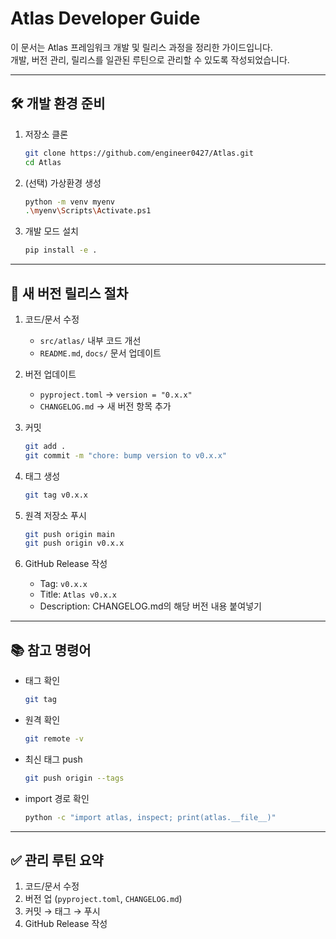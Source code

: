 # Atlas Developer Guide

이 문서는 Atlas 프레임워크 개발 및 릴리스 과정을 정리한 가이드입니다.  
개발, 버전 관리, 릴리스를 일관된 루틴으로 관리할 수 있도록 작성되었습니다.

---

## 🛠 개발 환경 준비
1. 저장소 클론
   ```bash
   git clone https://github.com/engineer0427/Atlas.git
   cd Atlas
   ```

2. (선택) 가상환경 생성
   ```bash
   python -m venv myenv
   .\myenv\Scripts\Activate.ps1
   ```

3. 개발 모드 설치
   ```bash
   pip install -e .
   ```

---

## 🚀 새 버전 릴리스 절차

1. 코드/문서 수정
   - `src/atlas/` 내부 코드 개선
   - `README.md`, `docs/` 문서 업데이트

2. 버전 업데이트
   - `pyproject.toml` → `version = "0.x.x"`
   - `CHANGELOG.md` → 새 버전 항목 추가

3. 커밋
   ```bash
   git add .
   git commit -m "chore: bump version to v0.x.x"
   ```

4. 태그 생성
   ```bash
   git tag v0.x.x
   ```

5. 원격 저장소 푸시
   ```bash
   git push origin main
   git push origin v0.x.x
   ```

6. GitHub Release 작성
   - Tag: `v0.x.x`
   - Title: `Atlas v0.x.x`
   - Description: CHANGELOG.md의 해당 버전 내용 붙여넣기

---

## 📚 참고 명령어

- 태그 확인
  ```bash
  git tag
  ```

- 원격 확인
  ```bash
  git remote -v
  ```

- 최신 태그 push
  ```bash
  git push origin --tags
  ```

- import 경로 확인
  ```bash
  python -c "import atlas, inspect; print(atlas.__file__)"
  ```

---

## ✅ 관리 루틴 요약
1. 코드/문서 수정  
2. 버전 업 (`pyproject.toml`, `CHANGELOG.md`)  
3. 커밋 → 태그 → 푸시  
4. GitHub Release 작성  
